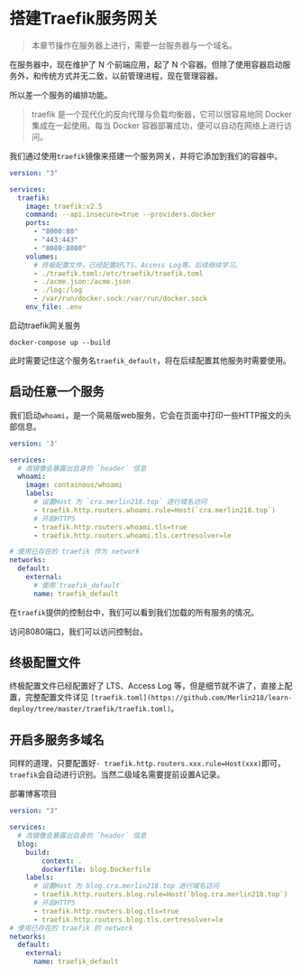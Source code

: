 # 搭建Traefik服务网关

> 本章节操作在服务器上进行，需要一台服务器与一个域名。

在服务器中，现在维护了 N 个前端应用，起了 N 个容器。但除了使用容器启动服务外，和传统方式并无二致，以前管理进程，现在管理容器。

所以差一个服务的编排功能。

> traefik 是一个现代化的反向代理与负载均衡器，它可以很容易地同 Docker 集成在一起使用。每当 Docker 容器部署成功，便可以自动在网络上进行访问。

我们通过使用`traefik`镜像来搭建一个服务网关，并将它添加到我们的容器中。

```yaml
version: "3"

services:
  traefik: 
    image: traefik:v2.5
    command: --api.insecure=true --providers.docker
    ports:
      - "8000:80"
      - "443:443"
      - "8080:8080"
    volumes:
      # 终极配置文件，已经配置好LTS、Access Log等。后续继续学习。
      - ./traefik.toml:/etc/traefik/traefik.toml
      - ./acme.json:/acme.json
      - ./log:/log
      - /var/run/docker.sock:/var/run/docker.sock
    env_file: .env
```

启动traefik网关服务

```shell
docker-compose up --build
```

此时需要记住这个服务名`traefik_default`，将在后续配置其他服务时需要使用。

## 启动任意一个服务

我们启动`whoami`，是一个简易版web服务，它会在页面中打印一些HTTP报文的头部信息。

```yaml
version: '3'

services:
  # 改镜像会暴露出自身的 `header` 信息
  whoami:
    image: containous/whoami
    labels:
      # 设置Host 为 `cra.merlin218.top` 进行域名访问
      - traefik.http.routers.whoami.rule=Host(`cra.merlin218.top`)
      # 开启HTTPS
      - traefik.http.routers.whoami.tls=true
      - traefik.http.routers.whoami.tls.certresolver=le

# 使用已存在的 traefik 作为 network
networks:
  default:
    external:
      # 使用`traefik_default`
      name: traefik_default
```

在`traefik`提供的控制台中，我们可以看到我们加载的所有服务的情况。

访问8080端口，我们可以访问控制台。

## 终极配置文件

终极配置文件已经配置好了 LTS、Access Log 等，但是细节就不讲了，直接上配置，完整配置文件详见 `[traefik.toml](https://github.com/Merlin218/learn-deploy/tree/master/traefik/traefik.toml)`。

## 开启多服务多域名

同样的道理，只要配置好`- traefik.http.routers.xxx.rule=Host(xxx)`即可，`traefik`会自动进行识别。当然二级域名需要提前设置A记录。

部署博客项目

```yaml
version: "3"

services:
  # 改镜像会暴露出自身的 `header` 信息
  blog:
    build:
        context: .
        dockerfile: blog.Dockerfile
    labels:
      # 设置Host 为 blog.cra.merlin218.top 进行域名访问
      - traefik.http.routers.blog.rule=Host(`blog.cra.merlin218.top`)
      # 开启HTTPS
      - traefik.http.routers.blog.tls=true
      - traefik.http.routers.blog.tls.certresolver=le
# 使用已存在的 traefik 的 network
networks:
  default:
    external:
      name: traefik_default
```
